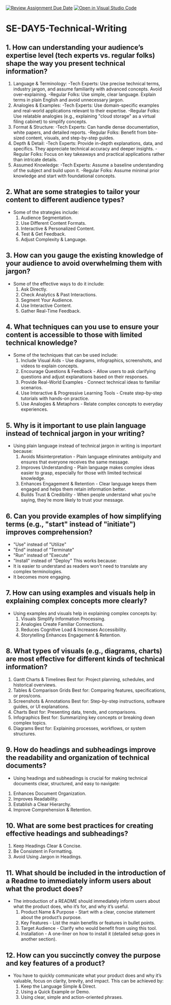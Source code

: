 [![Review Assignment Due Date](https://classroom.github.com/assets/deadline-readme-button-22041afd0340ce965d47ae6ef1cefeee28c7c493a6346c4f15d667ab976d596c.svg)](https://classroom.github.com/a/zsAR-pyY)
[![Open in Visual Studio Code](https://classroom.github.com/assets/open-in-vscode-2e0aaae1b6195c2367325f4f02e2d04e9abb55f0b24a779b69b11b9e10269abc.svg)](https://classroom.github.com/online_ide?assignment_repo_id=18469551&assignment_repo_type=AssignmentRepo)
# SE-DAY5-Technical-Writing
## 1. How can understanding your audience’s expertise level (tech experts vs. regular folks) shape the way you present technical information?

1. Language & Terminology:
-Tech Experts: Use precise technical terms, industry jargon, and assume familiarity with advanced concepts. Avoid        over-explaining.
-Regular Folks: Use simple, clear language. Explain terms in plain English and avoid unnecessary jargon.
2. Analogies & Examples:
-Tech Experts: Use domain-specific examples and real-world applications relevant to their expertise.
-Regular Folks: Use relatable analogies (e.g., explaining "cloud storage" as a virtual filing cabinet) to simplify concepts.
3. Format & Structure:
-Tech Experts: Can handle dense documentation, white papers, and detailed reports.
-Regular Folks: Benefit from bite-sized content, visuals, and step-by-step guides.
4. Depth & Detail:
-Tech Experts: Provide in-depth explanations, data, and specifics. They appreciate technical accuracy and deeper insights.
-Regular Folks: Focus on key takeaways and practical applications rather than intricate details.
5. Assumed Knowledge:
-Tech Experts: Assume a baseline understanding of the subject and build upon it.
-Regular Folks: Assume minimal prior knowledge and start with foundational concepts.

## 2. What are some strategies to tailor your content to different audience types?

- Some of the strategies include:
  1. Audience Segmentation.
  2. Use Different Content Formats.
  3. Interactive & Personalized Content.
  4. Test & Get Feedback.
  5. Adjust Complexity & Language.
     
## 3. How can you gauge the existing knowledge of your audience to avoid overwhelming them with jargon?

- Some of the effective ways to do it include:
  1. Ask Directly.
  2. Check Analytics & Past Interactions.
  3. Segment Your Audience.
  4. Use Interactive Content.
  5. Gather Real-Time Feedback.

## 4. What techniques can you use to ensure your content is accessible to those with limited technical knowledge?

- Some of the techniques that can be used include:
  1. Include Visual Aids - Use diagrams, infographics, screenshots, and videos to explain concepts.
  2. Encourage Questions & Feedback - Allow users to ask clarifying questions and adjust explanations based on their        responses.
  3. Provide Real-World Examples - Connect technical ideas to familiar scenarios.
  4. Use Interactive & Progressive Learning Tools - Create step-by-step tutorials with hands-on practice.
  5. Use Analogies & Metaphors - Relate complex concepts to everyday experiences.

## 5. Why is it important to use plain language instead of technical jargon in your writing?

- Using plain language instead of technical jargon in writing is important because:
  1. Avoids Misinterpretation - Plain language eliminates ambiguity and ensures that everyone receives the same             message.
  2. Improves Understanding - Plain language makes complex ideas easier to grasp, especially for those with limited         technical knowledge.
  3. Enhances Engagement & Retention - Clear language keeps them engaged and helps them retain information better.
  4. Builds Trust & Credibility - When people understand what you’re saying, they’re more likely to trust your message.

## 6. Can you provide examples of how simplifying terms (e.g., "start" instead of "initiate") improves comprehension?

- "Use" instead of "Utilize"
- "End" instead of "Terminate"
- "Run" instead of "Execute"
- "Install" instead of "Deploy"
This works because:
- It is easier to understand as readers won't need to translate any complex terminologies.
- It becomes more engaging.
  
## 7. How can using examples and visuals help in explaining complex concepts more clearly?

- Using examples and visuals help in explaining complex concepts by:
  1. Visuals Simplify Information Processing.
  2. Analogies Create Familiar Connections.
  3. Reduces Cognitive Load & Increases Accessibility.
  4. Storytelling Enhances Engagement & Retention.
## 8. What types of visuals (e.g., diagrams, charts) are most effective for different kinds of technical information?

1. Gantt Charts & Timelines
   Best for: Project planning, schedules, and historical overviews.
2. Tables & Comparison Grids
   Best for: Comparing features, specifications, or pros/cons.
3. Screenshots & Annotations
   Best for: Step-by-step instructions, software guides, or UI explanations.
4. Charts
   Best for: Presenting data, trends, and comparisons.
5. Infographics
   Best for: Summarizing key concepts or breaking down complex topics.
6. Diagrams
   Best for: Explaining processes, workflows, or system structures.

## 9. How do headings and subheadings improve the readability and organization of technical documents?
- Using headings and subheadings is crucial for making technical documents clear, structured, and easy to navigate:

1. Enhances Document Organization.
2. Improves Readability.
3. Establish a Clear Hierarchy.
4. Improve Comprehension & Retention.
     
## 10. What are some best practices for creating effective headings and subheadings?

1. Keep Headings Clear & Concise.
2. Be Consistent in Formatting.
3. Avoid Using Jargon in Headings.
   

## 11. What should be included in the introduction of a Readme to immediately inform users about what the product does?

- The introduction of a README should immediately inform users about what the product does, who it’s for, and why it’s useful.
  1. Product Name & Purpose - Start with a clear, concise statement about the product’s purpose.
  2. Key Features - List the main benefits or features in bullet points.
  3. Target Audience - Clarify who would benefit from using this tool.
  4. Installation - A one-liner on how to install it (detailed setup goes in another section).

## 12. How can you succinctly convey the purpose and key features of a product?

- You have to quickly communicate what your product does and why it’s valuable, focus on clarity, brevity, and impact. This can be achieved by:
  1. Keep the Language Simple & Direct.
  2. Using a Quick Example or Demo.
  3. Using clear, simple and action-oriented phrases.


